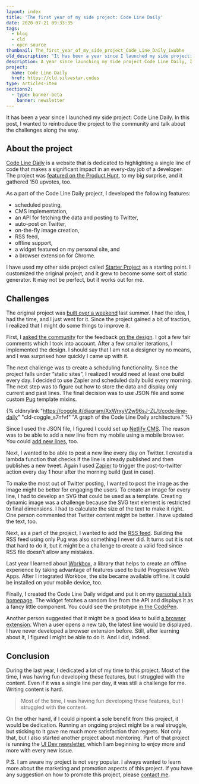 ```yaml
---
layout: index
title: 'The first year of my side project: Code Line Daily'
date: 2020-07-21 09:33:35
tags:
  - blog
  - cld
  - open source
thumbnail: The_first_year_of_my_side_project_Code_Line_Daily_iwubhe
old_description: "It has been a year since I launched my side project: Code Line Daily. In this post, I wanted to reintroduce the project to the community and talk about the challenges along the way."
description: A year since launching my side project Code Line Daily, I wanted to reintroduce the project and discuss challenges faced.
project:
  name: Code Line Daily
  href: https://cld.silvestar.codes
type: articles-item
sections2:
  - type: banner-beta
    banner: newsletter
---
```


It has been a year since I launched my side project: Code Line Daily. In this post, I wanted to reintroduce the project to the community and talk about the challenges along the way.

<!-- more -->

## About the project

[Code Line Daily] is a website that is dedicated to highlighting a single line of code that makes a significant impact in an every-day job of a developer. The project was [featured on the Product Hunt], to my big surprise, and it gathered 150 upvotes, too.

As a part of the Code Line Daily project, I developed the following features:

- scheduled posting,
- CMS implementation,
- an API for fetching the data and posting to Twitter,
- auto-post on Twitter,
- on-the-fly image creation,
- RSS feed,
- offline support,
- a widget featured on my personal site, and
- a browser extension for Chrome.

I have used my other side project called [Starter Project] as a starting point. I customized the original project, and it grew to become some sort of static generator. It may not be perfect, but it works out for me.

## Challenges

The original project was [built over a weekend] last summer. I had the idea, I had the time, and I just went for it. Since the project gained a bit of traction, I realized that I might do some things to improve it.

First, I [asked the community] for the feedback [on the design]. I got a few fair comments which I took into account. After a few smaller iterations, I implemented the design. I should say that I am not a designer by no means, and I was surprised how quickly I came up with it.

The next challenge was to create a scheduling functionality. Since the project falls under “static sites”, I realized I would need at least one build every day. I decided to use Zapier and scheduled daily build every morning. The next step was to figure out how to store the data and display only current and past lines. The final decision was to use JSON file and some custom [Pug] template mixins.

{% cldnrylink "https://coggle.it/diagram/XxWrxyV2w96sJ-ZL/t/code-line-daily" "cld-coggle_s7nfvf" "A graph of the Code Line Daily architecture." %}

Since I used the JSON file, I figured I could set up [Netlify CMS]. The reason was to be able to add a new line from my mobile using a mobile browser. You could [add new lines], too.

Next, I wanted to be able to post a new line every day on Twitter. I created a lambda function that checks if the line is already published and then publishes a new tweet. Again I used [Zapier] to trigger the post-to-twitter action every day 1 hour after the morning build (just in case).

To make the most out of Twitter posting, I wanted to post the image as the image might be better for engaging the users. To create an image for every line, I had to develop an SVG that could be used as a template. Creating dynamic image was a challenge because the SVG text element is restricted to final dimensions. I had to calculate the size of the text to make it right. One person commented that Twitter content might be better. I have updated the text, too.

Next, as a part of the project, I wanted to add the [RSS feed]. Building the RSS feed using only Pug was also something I never did. It turns out it is not that hard to do it, but it might be a challenge to create a valid feed since RSS file doesn’t allow any mistakes.

Last year I learned about [Workbox], a library that helps to create an offline experience by taking advantage of features used to build Progressive Web Apps. After I integrated Workbox, the site became available offline. It could be installed on your mobile device, too.

Finally, I created the Code Line Daily widget and put it on my [personal site’s homepage]. The widget fetches a random line from the API and displays it as a fancy little component. You could see the prototype [in the CodePen].

Another person suggested that it might be a good idea to build [a browser extension]. When a user opens a new tab, the latest line would be displayed. I have never developed a browser extension before. Still, after learning about it, I figured I might be able to do it. And I did, indeed.

## Conclusion

During the last year, I dedicated a lot of my time to this project. Most of the time, I was having fun developing these features, but I struggled with the content. Even if it was a single line per day, it was still a challenge for me. Writing content is hard.

> Most of the time, I was having fun developing these features, but I struggled with the content.

On the other hand, if I could pinpoint a sole benefit from this project, it would be dedication. Running an ongoing project might be a real struggle, but sticking to it gave me much more satisfaction than regrets. Not only that, but I also started another project about mentoring. Part of that project is running the [UI Dev newsletter], which I am beginning to enjoy more and more with every new issue.

P.S. I am aware my project is not very popular. I always wanted to learn more about the marketing and promotion aspects of this project. If you have any suggestion on how to promote this project, please [contact me].

[Code Line Daily]: https://cld.silvestar.codes
[featured on the Product Hunt]: https://www.producthunt.com/posts/code-line-daily
[Starter Project]: https://starter.silvestar.codes
[built over a weekend]: /articles/announcing-code-line-daily/
[asked the community]: https://dev.to/starbist/could-you-review-my-design-please-3fc6
[on the design]: https://projects.invisionapp.com/prototype/Code-Line-Daily-cjzlr00lz002fan01i2i608k3/play/a9d28b19
[Pug]: https://pugjs.org/api/getting-started.html
[Netlify CMS]: https://www.netlifycms.org/
[add new lines]: https://cld.silvestar.codes/commit/
[Zapier]: https://zapier.com/
[RSS feed]: https://cld.silvestar.codes/rss.xml
[Workbox]: https://developers.google.com/web/tools/workbox
[personal site’s homepage]: /
[in the CodePen]: https://codepen.io/CiTA/pen/eYNMvOa
[a browser extension]: https://chrome.google.com/webstore/detail/code-line-daily/jfgojeolhopchbgfdgodicnaimmkbpbg
[UI Dev newsletter]: /side-projects/ui-dev-mentoring/reads/
[contact me]: /contact/
